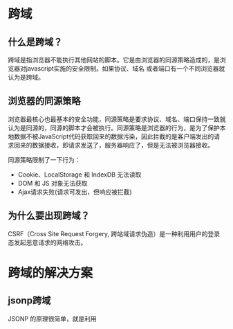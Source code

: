 # 跨域
## 什么是跨域？
跨域是指浏览器不能执行其他网站的脚本。它是由浏览器的同源策略造成的，是浏览器对javascript实施的安全限制。如果协议、域名 或者端口有一个不同浏览器就认为是跨域。

## 浏览器的同源策略
浏览器最核心也最基本的安全功能，同源策略是要求协议、域名、端口保持一致就认为是同源的，同源的脚本才会被执行。同源策略是浏览器的行为，是为了保护本地数据不被JavaScript代码获取回来的数据污染，因此拦截的是客户端发出的请求回来的数据接收，即请求发送了，服务器响应了，但是无法被浏览器接收。    

同源策略限制了一下行为：  
* Cookie、LocalStorage 和 IndexDB 无法读取  
* DOM 和 JS 对象无法获取  
* Ajax请求失败(请求可发出，但响应被拦截)  

## 为什么要出现跨域？
CSRF（Cross Site Request Forgery, 跨站域请求伪造）是一种利用用户的登录态发起恶意请求的网络攻击。  

# 跨域的解决方案

## jsonp跨域
JSONP 的原理很简单，就是利用 <script> 标签没有跨域限制的漏洞。通过 <script> 标签指向一个需要访问的地址并提供一个回调 函数来接收数据当需要通讯时。
```html
<script src="http://domain/api? param1=a&param2=b&callback=jsonp"></script>
<script>
function jsonp(data) { 
  console.log(data)
} 
</script>

<!-- 多个地方都要请求时，可以封装一个方法，动态生成script标签请求 -->
<script>
function jsonp(url, jsonpCallback, success) { 
  let script = document.createElement('script') script.src = url
  script.async = true
  script.type = 'text/javascript' window[jsonpCallback] = function(data) {
  success && success(data) }
  document.body.appendChild(script) 
}
jsonp('http://xxx', 'callback', function(value) { 
  console.log(value)
})
</script>
```